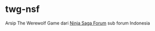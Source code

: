 # twg-nsf

Arsip The Werewolf Game dari [Ninja Saga Forum](http://www.ninjasaga.com/forum/viewtopic.php?f=20&t=39455) sub forum Indonesia




